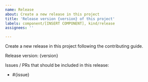 ```yaml
---
name: Release
about: Create a new release in this project
title: 'Release version {version} of this project'
labels: component/[INSERT COMPONENT], kind/release
assignees: ''

---
```


Create a new release in this project following the contributing guide.

Release version: {version}

Issues / PRs that should be included in this release:
- #{issue}
